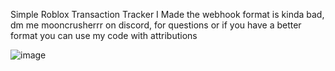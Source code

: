 Simple Roblox Transaction Tracker I Made
the webhook format is kinda bad, dm me mooncrusherrr on discord, for questions or if you have a better format
you can use my code with attributions





![image](https://github.com/MoonCrusherr/Simple-Roblox-Transaction-Tracker/assets/143880505/8aadace7-9d04-4a94-8e63-f61b00f7877f)
